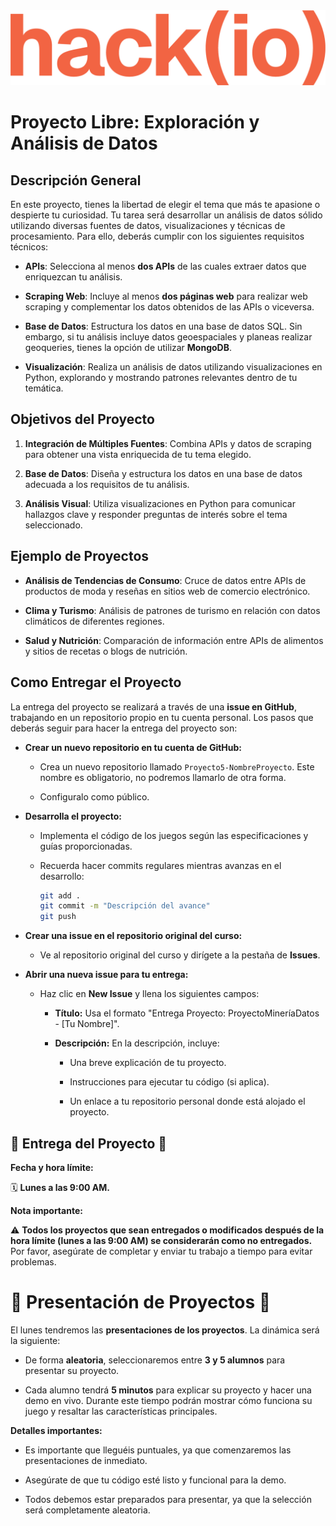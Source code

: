 <div style="text-align: center;">
  <img src="https://github.com/Hack-io-Data/Imagenes/blob/main/01-LogosHackio/logo_naranja@4x.png?raw=true" alt="esquema" />
</div>

# Proyecto Libre: Exploración y Análisis de Datos

## Descripción General

En este proyecto, tienes la libertad de elegir el tema que más te apasione o despierte tu curiosidad. Tu tarea será desarrollar un análisis de datos sólido utilizando diversas fuentes de datos, visualizaciones y técnicas de procesamiento. Para ello, deberás cumplir con los siguientes requisitos técnicos:

- **APIs**: Selecciona al menos **dos APIs** de las cuales extraer datos que enriquezcan tu análisis.

- **Scraping Web**: Incluye al menos **dos páginas web** para realizar web scraping y complementar los datos obtenidos de las APIs o viceversa.

- **Base de Datos**: Estructura los datos en una base de datos SQL. Sin embargo, si tu análisis incluye datos geoespaciales y planeas realizar geoqueries, tienes la opción de utilizar **MongoDB**.

- **Visualización**: Realiza un análisis de datos utilizando visualizaciones en Python, explorando y mostrando patrones relevantes dentro de tu temática.

## Objetivos del Proyecto

1. **Integración de Múltiples Fuentes**: Combina APIs y datos de scraping para obtener una vista enriquecida de tu tema elegido.

2. **Base de Datos**: Diseña y estructura los datos en una base de datos adecuada a los requisitos de tu análisis.

3. **Análisis Visual**: Utiliza visualizaciones en Python para comunicar hallazgos clave y responder preguntas de interés sobre el tema seleccionado.


## Ejemplo de Proyectos

- **Análisis de Tendencias de Consumo**: Cruce de datos entre APIs de productos de moda y reseñas en sitios web de comercio electrónico.

- **Clima y Turismo**: Análisis de patrones de turismo en relación con datos climáticos de diferentes regiones.

- **Salud y Nutrición**: Comparación de información entre APIs de alimentos y sitios de recetas o blogs de nutrición.


## Como Entregar el Proyecto

La entrega del proyecto se realizará a través de una **issue en GitHub**, trabajando en un repositorio propio en tu cuenta personal. Los pasos que deberás seguir para hacer la entrega del proyecto son:


- **Crear un nuevo repositorio en tu cuenta de GitHub:**

   - Crea un nuevo repositorio llamado `Proyecto5-NombreProyecto`. Este nombre es obligatorio, no podremos llamarlo de otra forma. 

   - Configuralo como público. 


- **Desarrolla el proyecto:**

   - Implementa el código de los juegos según las especificaciones y guías proporcionadas.

   - Recuerda hacer commits regulares mientras avanzas en el desarrollo:

     ```bash
     git add .
     git commit -m "Descripción del avance"
     git push
     ```


- **Crear una issue en el repositorio original del curso:**

   - Ve al repositorio original del curso y dirígete a la pestaña de **Issues**.

- **Abrir una nueva issue para tu entrega:**

   - Haz clic en **New Issue** y llena los siguientes campos:

     - **Título:** Usa el formato "Entrega Proyecto: ProyectoMineríaDatos - [Tu Nombre]".

     - **Descripción:** En la descripción, incluye:

       - Una breve explicación de tu proyecto.

       - Instrucciones para ejecutar tu código (si aplica).

       - Un enlace a tu repositorio personal donde está alojado el proyecto.


## 🚀 Entrega del Proyecto 🚀

**Fecha y hora límite:**

🗓️ **Lunes a las 9:00 AM.**


**Nota importante:**

⚠️ **Todos los proyectos que sean entregados o modificados después de la hora límite (lunes a las 9:00 AM) se considerarán como no entregados.** Por favor, asegúrate de completar y enviar tu trabajo a tiempo para evitar problemas.


# 🎤 Presentación de Proyectos 🎤

El lunes tendremos las **presentaciones de los proyectos**. La dinámica será la siguiente:

- De forma **aleatoria**, seleccionaremos entre **3 y 5 alumnos** para presentar su proyecto.

- Cada alumno tendrá **5 minutos** para explicar su proyecto y hacer una demo en vivo. Durante este tiempo podrán mostrar cómo funciona su juego y resaltar las características principales.

**Detalles importantes:**

- Es importante que lleguéis puntuales, ya que comenzaremos las presentaciones de inmediato.

- Asegúrate de que tu código esté listo y funcional para la demo.

- Todos debemos estar preparados para presentar, ya que la selección será completamente aleatoria.
